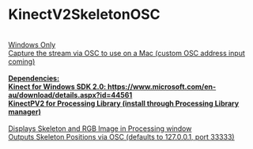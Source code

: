 # KinectV2SkeletonOSC
<br>
<u>Windows Only<u> <br> 
Capture the stream via OSC to use on a Mac (custom OSC address input coming)<br>
<br>  
<b> Dependencies: <br>
Kinect for Windows SDK 2.0: https://www.microsoft.com/en-au/download/details.aspx?id=44561 <br>
KinectPV2 for Processing Library (install through Processing Library manager)</b> <br>
<br>
Displays Skeleton and RGB Image in Processing window <br>
Outputs Skeleton Positions via OSC (defaults to 127.0.0.1, port 33333) <br> 
